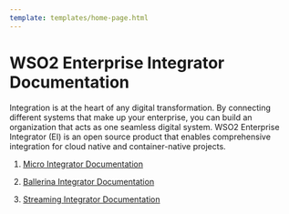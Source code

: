 ```yaml
---
template: templates/home-page.html
---
```


# WSO2 Enterprise Integrator Documentation

Integration is at the heart of any digital transformation. By connecting different systems that make up your enterprise, you can build an organization that acts as one seamless digital system. WSO2 Enterprise Integrator (EI) is an open source product that enables comprehensive integration for cloud native and container-native projects. 

<!--
 Adding temporary urls for navigation
-->
<ol>
<li>
<p><a href="https://ei.docs.wso2.com/en/next/micro-integrator/overview/introduction/" class="">Micro Integrator Documentation</a></p>
</li>
<li>
<p><a href="https://ei.docs.wso2.com/en/next/ballerina-integrator/getting-started/introduction/" class="">Ballerina Integrator Documentation</a></p>
</li>
<li>
<p><a href="https://ei.docs.wso2.com/en/next/streaming-integrator/overview/overview/" class="">Streaming Integrator Documentation</a></p>
</li>
</ol>
